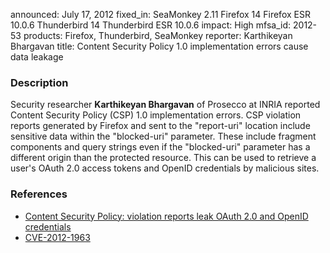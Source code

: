 announced: July 17, 2012
fixed_in: SeaMonkey 2.11
          Firefox 14
          Firefox ESR 10.0.6
          Thunderbird 14
          Thunderbird ESR 10.0.6
impact: High
mfsa_id: 2012-53
products: Firefox, Thunderbird, SeaMonkey
reporter: Karthikeyan Bhargavan
title: Content Security Policy 1.0 implementation errors cause data leakage

<h3>Description</h3>

<p>Security researcher <strong>Karthikeyan Bhargavan</strong> of Prosecco at
INRIA reported Content Security Policy (CSP) 1.0 implementation errors. CSP
violation reports generated by Firefox and sent to the "report-uri" location
include sensitive data within the "blocked-uri" parameter. These include
fragment components and query strings even if the "blocked-uri" parameter has a
different origin than the protected resource. This can be used to retrieve a
user's OAuth 2.0 access tokens and OpenID credentials by malicious sites.
</p>


<h3>References</h3>

<ul>
  <li><a href="https://bugzilla.mozilla.org/show_bug.cgi?id=767778">
       Content Security Policy: violation reports leak OAuth 2.0 and OpenID
credentials</a></li>
  <li><a href="http://cve.mitre.org/cgi-bin/cvename.cgi?name=CVE-2012-1963" class="ex-ref">CVE-2012-1963</a></li>
</ul>



